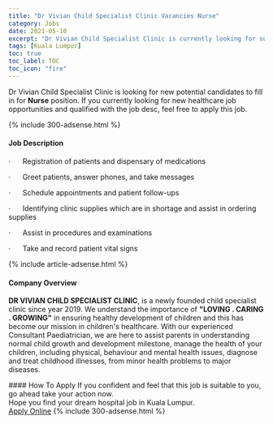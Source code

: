 ```yaml
---
title: "Dr Vivian Child Specialist Clinic Vacancies Nurse" 
category: Jobs 
date: 2021-05-10 
excerpt: "Dr Vivian Child Specialist Clinic is currently looking for suitable person to fill in the Nurse which positioned at Kuala Lumpur" 
tags: [Kuala Lumpur] 
toc: true 
toc_label: TOC 
toc_icon: "fire" 
--- 
```


<p>Dr Vivian Child Specialist Clinic is looking for new potential candidates to fill in for <b>Nurse</b> position. If you currently looking for new healthcare job opportunities and qualified with the job desc, feel free to apply this job.
</p>{% include 300-adsense.html %} 
<div><div><h4>Job Description</h4></div><div><div><span><div><p><span>&#183;&#160;&#160;&#160;&#160;&#160;&#160;Registration of patients and dispensary of medications</span></p><p><span>&#183;&#160;&#160;&#160;&#160;&#160;&#160;Greet patients, answer phones, and take messages</span></p><p><span>&#183;&#160;&#160;&#160;&#160;&#160;&#160;Schedule appointments and patient follow-ups</span></p><p><span>&#183;&#160;&#160;&#160;&#160;&#160;&#160;Identifying clinic supplies which are in shortage and assist in ordering supplies</span></p><p><span>&#183;&#160;&#160;&#160;&#160;&#160;&#160;Assist in procedures and examinations</span></p><p><span>&#183;&#160;&#160;&#160;&#160;&#160;&#160;Take and record patient vital signs</span></p></div></span></div></div></div> 
{% include article-adsense.html %} 
<div><div><h4>Company Overview</h4></div><div><div><span><div><p><strong>DR VIVIAN CHILD SPECIALIST CLINIC</strong>, is a newly founded child specialist clinic since year 2019. We understand the importance of <strong>"LOVING . CARING . GROWING"</strong> in ensuring healthy development of children and this has become our mission in children's healthcare. With our experienced Consultant Paediatrician, we are here to assist parents in understanding normal child growth and development milestone, manage the health of your children, including physical, behaviour and mental health issues, diagnose and treat childhood illnesses, from minor health problems to major diseases.</p></div></span></div></div></div> 
#### How To Apply 
If you confident and feel that this job is suitable to you, go ahead take your action now. <br/> 
Hope you find your dream hospital job in Kuala Lumpur. <br/> 
<a href="https://www.jobstreet.com.my/en/job/nurse-4547431?jobId=jobstreet-my-job-4547431" class="btn btn--warning" target="_blank" rel="nofollow noopenner">Apply Online</a> 
{% include 300-adsense.html %} 